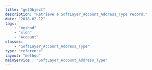 ```yaml
---
title: "getObject"
description: "Retrieve a SoftLayer_Account_Address_Type record."
date: "2018-02-12"
tags:
    - "method"
    - "sldn"
    - "Account"
classes:
    - "SoftLayer_Account_Address_Type"
type: "reference"
layout: "method"
mainService : "SoftLayer_Account_Address_Type"
---
```

